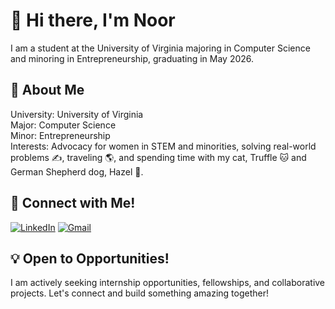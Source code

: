 # 👋 Hi there, I'm Noor

I am a student at the University of Virginia majoring in Computer Science and minoring in Entrepreneurship, graduating in May 2026. 

## 🧠 About Me

 University: University of Virginia  
 Major: Computer Science  
 Minor: Entrepreneurship  
 Interests: Advocacy for women in STEM and minorities, solving real-world problems ✍️, traveling 🌎, and spending time with my cat, Truffle 🐱 and German Shepherd dog, Hazel 🐶.

## 🔌 Connect with Me!

[![LinkedIn](https://img.shields.io/badge/LinkedIn-blue?logo=linkedin&style=flat-square)](https://linkedin.com/in/noor--ansari)
[![Gmail](https://img.shields.io/badge/Gmail-D14836?logo=gmail&logoColor=white&style=flat-square)](mailto:n.ansarin24@gmail.com)

## 💡 Open to Opportunities!

I am actively seeking internship opportunities, fellowships, and collaborative projects. Let's connect and build something amazing together!


